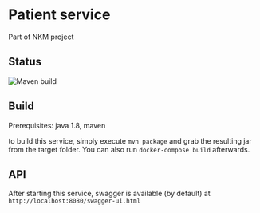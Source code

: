 # Patient service
Part of NKM project

## Status
![Maven build](https://github.com/Nemocnice-Kvetoslava-Maradsalama/patient-svc/workflows/Maven%20build/badge.svg)

## Build
Prerequisites: java 1.8, maven

to build this service, simply execute `mvn package` and grab the resulting jar from the target folder. You can also run `docker-compose build` afterwards.

## API
After starting this service, swagger is available (by default) at `http://localhost:8080/swagger-ui.html`